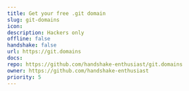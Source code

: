 ```yaml
---
title: Get your free .git domain
slug: git-domains
icon: 
description: Hackers only
offline: false
handshake: false
url: https://git.domains
docs: 
repo: https://github.com/handshake-enthusiast/git.domains
owner: https://github.com/handshake-enthusiast
priority: 5
---
```

